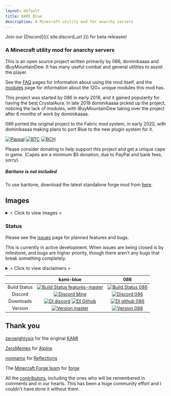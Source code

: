```yaml
---
layout: default
title: KAMI Blue
description: A Minecraft utility mod for anarchy servers
---
```


Join our [Discord]({{ site.discord_url }}) for beta releases!

### A Minecraft utility mod for anarchy servers

This is an open source project written primarily by 086, dominikaaaa and iBuyMountainDew. It has many useful combat and general utilities to assist the player. 

See the [FAQ](/faq) pages for information about using the mod itself, and the [modules](/modules) page for information about the 120+ unique modules this mod has.

This project was started by 086 in early 2018, and it gained popularity for having the best CrystalAura.
In late 2019 dominikaaaa picked up the project, noticing the lack of modules, with iBuyMountainDew taking over the project after 6 months of work by dominikaaaa. 


086 ported the original project to the Fabric mod system, in early 2020, with dominikaaaa making plans to port Blue to the new plugin system for it. 

[![Paypal](https://img.shields.io/badge/paypal-donate-red?color=169bd7&logo=paypal)](https://paypal.me/bellawhotwo) 
[![BTC](https://img.shields.io/badge/btc-clickme-red?color=f08b16&logo=bitcoin)](https://www.blockchain.com/btc/address/19pH4aNZZMPJkqQ2826BauRokyBs1NYon7)
[![BCH](https://img.shields.io/badge/bch-clickme-red?color=2db300&logo=cash-app)](https://www.blockchain.com/bch/address/19pH4aNZZMPJkqQ2826BauRokyBs1NYon7) 

Please consider donating to help support this project and get a unique cape in game. (Capes are a minimum $5 donation, due to PayPal and bank fees, sorry).

##### Baritone is not included

To use baritone, download the latest standalone forge mod from <a href="{{ site.baritone_url }}">here</a>.

## Images

<details> 
	<summary>< Click to view images ></summary>

<p>Elytra and Cape</p>

<img src="https://raw.githubusercontent.com/kami-blue/assets/assets/assets/readme/elytra.gif" width="500" alt="Elytra and Cape"/>

<p>The GUI</p>

<img src="https://raw.githubusercontent.com/kami-blue/assets/assets/assets/readme/gui.png" width="500" alt="The GUI"/>

<p>Capes in game</p>

<img src="https://raw.githubusercontent.com/kami-blue/assets/assets/assets/readme/capes.png" width="500" alt="Capes in game"/>

<p>Shulker preview being used in chat</p>

<img src="https://raw.githubusercontent.com/kami-blue/assets/assets/assets/readme/shulkerChat.png" width="500" alt="Shulker preview being used in chat"/>

<p>CrystalAura targeting</p>

<img src="https://raw.githubusercontent.com/kami-blue/assets/assets/assets/readme/crystalAura.png" width="500" alt="CrystalAura targeting"/>

</details>

### Status 

Please see the [issues](https://github.com/kami-blue/client/issues/) page for planned features and bugs.

This is currently in active development. When issues are being closed is by milestone, and bugs are higher priority, though there aren't any bugs that break something completely.

<p>
<details>
	<summary>< Click to view disclaimers ></summary>

<p>
    See <a href="https://github.com/fr1kin/forgehax">forgehax</a> for an equivalent. Some features in KAMI may be based on those of forgehax, and KAMI / KAMI Blue have some features it doesn't. KAMI Blue won't be based off of other mods unless said otherwise.

    If you get banned for breaking a servers rules using KAMI Blue, it is not any of the developers fault. It is meant to be used on *anarchy* servers, which do not have rules.  
</p>

</details>
</p>

|              | kami-blue | 086 |
|:------------:|:-------------:|:--------------:|
| Build Status | [![Build Status features-master](https://img.shields.io/travis/com/kami-blue/client/master?logo=gradle&label=build)](https://travis-ci.com/kami-blue/client/) | [![Build Status 086](https://img.shields.io/travis/com/zeroeightysix/KAMI/master?logo=gradle)](https://travis-ci.com/zeroeightysix/KAMI) |
| Discord        | [![Discord Mine](https://img.shields.io/discord/573954110454366214?label=chat&logo=discord&logoColor=white)](https://discord.gg/KfpqwZB) | [![Discord 086](https://img.shields.io/badge/chat-unknown-lightgrey?logo=discord&logoColor=white)](http://discord.gg/9hvwgeg) |
| Downloads    | [![Dl discord](https://img.shields.io/badge/discord-50k+-brightgreen?logo=discord&logoColor=white)](https://discord.gg/KfpqwZB) [![Dl Github](https://img.shields.io/github/downloads/kami-blue/client/total?label=github&logo=github)](https://github.com/kami-blue/client/releases) | [![Dl github 086](https://img.shields.io/github/downloads/zeroeightysix/KAMI/total?label=github&logo=github)](https://github.com/zeroeightysix/KAMI/releases) |
| Version      | [![Version master](https://img.shields.io/github/v/release/kami-blue/client?color=dark-green&label=latest&logo=java)](https://github.com/kami-blue/client/releases) | [![Version 086](https://img.shields.io/github/v/tag/zeroeightysix/kami?color=bright-green&label=latest%20%28pre%20v1.0.0%29&logo=java)](https://github.com/zeroeightysix/KAMI/releases) |

## Thank you

[zeroeightysix](https://github.com/zeroeightysix) for the original [KAMI](https://github.com/zeroeightysix/KAMI)

[ZeroMemes](https://github.com/ZeroMemes) for [Alpine](https://github.com/ZeroMemes/Alpine)

[ronmamo](https://github.com/ronmamo/) for [Reflections](https://github.com/ronmamo/reflections)

The [Minecraft Forge team](https://github.com/MinecraftForge) for [forge](https://files.minecraftforge.net/)

All the [contributors](https://github.com/kami-blue/client/graphs/contributors), including the ones who will be remembered in comments and in our hearts. This has been a huge community effort and I couldn't have done it without them.
